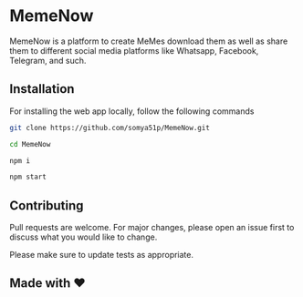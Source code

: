 # MemeNow
MemeNow is a platform to create MeMes download them as well as share them to different social media platforms like Whatsapp, Facebook, Telegram, and such.

## Installation

For installing the web app locally, follow the following commands

```bash
git clone https://github.com/somya51p/MemeNow.git
```
```bash
cd MemeNow
```
```bash
npm i
```
```bash
npm start
```

## Contributing
Pull requests are welcome. For major changes, please open an issue first to discuss what you would like to change.

Please make sure to update tests as appropriate.

## Made with ♥
